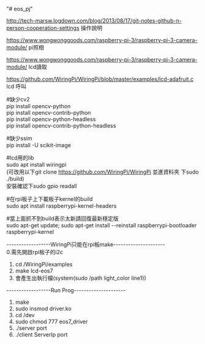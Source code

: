 "# eos_pj"   

http://tech-marsw.logdown.com/blog/2013/08/17/git-notes-github-n-person-cooperation-settings 操作說明  

https://www.wongwonggoods.com/raspberry-pi-3/raspberry-pi-3-camera-module/  pi照相  

https://www.wongwonggoods.com/raspberry-pi-3/raspberry-pi-3-camera-module/  lcd讀取  

https://github.com/WiringPi/WiringPi/blob/master/examples/lcd-adafruit.c lcd 呼叫

#缺少cv2  
pip install opencv-python  
pip install opencv-contrib-python  
pip install opencv-python-headless  
pip install opencv-contrib-python-headless  

#缺少ssim  
pip install -U scikit-image  

#lcd用的lib  
sudo apt install wiringpi  
(可改用以下git clone https://github.com/WiringPi/WiringPi 並進資料夾 下sudo ./build)  
安裝確認下sudo gpio readall  

#在rpi板子上下載板子kernel的build  
sudo apt install raspberrypi-kernel-headers  

#當上面抓不到build表示太新請回復最新穩定版  
sudo apt-get update; sudo apt-get install --reinstall raspberrypi-bootloader raspberrypi-kernel  

------------------WiringPi只能在rpi板make---------------------   
0.需先開啟rpi板子的i2c  
1. cd /WiringPi/examples  
2. make lcd-eos7  
3. 會產生出執行檔(system(sudo /path light_color line1))  

------------------Run Prog---------------------    
1. make  
2. sudo insmod driver.ko  
3. cd /dev  
4. sudo chmod 777 eos7_driver  
5. ./server port  
6. ./client ServerIp port  
 

